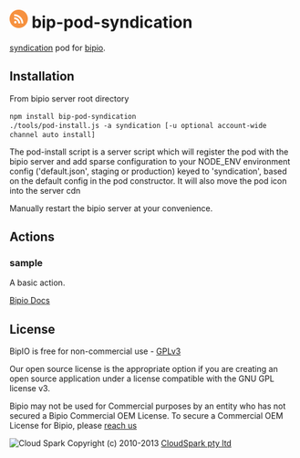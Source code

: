 ![Syndication](syndication.png) bip-pod-syndication
=======

<a href="http://en.wikipedia.org/wiki/Web_syndication">syndication</a> pod for [bipio](https://bip.io).  

## Installation

From bipio server root directory

    npm install bip-pod-syndication
    ./tools/pod-install.js -a syndication [-u optional account-wide channel auto install]

The pod-install script is a server script which will register the pod with the bipio server and add sparse
configuration to your NODE_ENV environment config ('default.json', staging or production)
keyed to 'syndication', based on the default config in the pod constructor.  It will also move the
pod icon into the server cdn

Manually restart the bipio server at your convenience.

## Actions

### sample

A basic action.

[Bipio Docs](https://bip.io/docs/pods/syndication)

## License

BipIO is free for non-commercial use - [GPLv3](http://www.gnu.org/copyleft/gpl.html)

Our open source license is the appropriate option if you are creating an open source application under a license compatible with the GNU GPL license v3. 

Bipio may not be used for Commercial purposes by an entity who has not secured a Bipio Commercial OEM License.  To secure a Commercial OEM License for Bipio,
please [reach us](mailto:enquiries@cloudspark.com.au)

![Cloud Spark](http://www.cloudspark.com.au/cdn/static/img/cs_logo.png "Cloud Spark - Rapid Web Stacks Built Beautifully")
Copyright (c) 2010-2013  [CloudSpark pty ltd](http://www.cloudspark.com.au)
